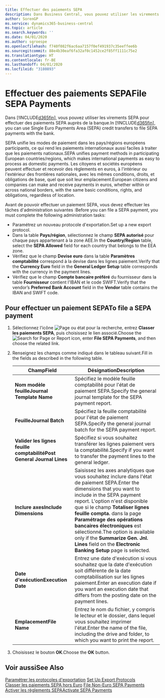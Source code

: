 ```yaml
---
title: Effectuer des paiements SEPA
description: Dans Business Central, vous pouvez utiliser les virements SEPA pour effectuer des paiements SEPA auprès de la banque.
author: SorenGP
ms.service: dynamics365-business-central
ms.topic: article
ms.search.keywords: ''
ms.date: 04/01/2020
ms.author: sgroespe
ms.openlocfilehash: f740f082f6ac6aa7157f0ef491937c35eeffee6b
ms.sourcegitcommit: 88e4b30eaf6fa32af0c1452ce2f85ff1111c75e2
ms.translationtype: HT
ms.contentlocale: fr-BE
ms.lasthandoff: 04/01/2020
ms.locfileid: "3180893"
---
```

# <a name="file-sepa-payments"></a><span data-ttu-id="1990d-103">Effectuer des paiements SEPA</span><span class="sxs-lookup"><span data-stu-id="1990d-103">File SEPA Payments</span></span>
<span data-ttu-id="1990d-104">Dans [!INCLUDE[d365fin](../../includes/d365fin_md.md)], vous pouvez utiliser les virements SEPA pour effectuer des paiements SEPA auprès de la banque.</span><span class="sxs-lookup"><span data-stu-id="1990d-104">In [!INCLUDE[d365fin](../../includes/d365fin_md.md)], you can use Single Euro Payments Area (SEPA) credit transfers to file SEPA payments with the bank.</span></span>  

<span data-ttu-id="1990d-105">SEPA unifie les modes de paiement dans les pays/régions européens participants, ce qui rend les paiements internationaux aussi faciles à traiter que les paiements nationaux.</span><span class="sxs-lookup"><span data-stu-id="1990d-105">SEPA unifies payment methods in participating European countries/regions, which makes international payments as easy to process as domestic payments.</span></span> <span data-ttu-id="1990d-106">Les citoyens et sociétés européens peuvent effectuer et recevoir des règlements en euros, à l'intérieur ou l'extérieur des frontières nationales, avec les mêmes conditions, droits, et obligations de base, quel que soit leur emplacement.</span><span class="sxs-lookup"><span data-stu-id="1990d-106">European citizens and companies can make and receive payments in euros, whether within or across national borders, with the same basic conditions, rights, and obligations, regardless of location.</span></span>  

<span data-ttu-id="1990d-107">Avant de pouvoir effectuer un paiement SEPA, vous devez effectuer les tâches d'administration suivantes :</span><span class="sxs-lookup"><span data-stu-id="1990d-107">Before you can file a SEPA payment, you must complete the following administration tasks:</span></span>  

- <span data-ttu-id="1990d-108">Paramétrez un nouveau protocole d'exportation.</span><span class="sxs-lookup"><span data-stu-id="1990d-108">Set up a new export protocol.</span></span>
- <span data-ttu-id="1990d-109">Dans la table **Pays/région**, sélectionnez le champ **SEPA autorisé** pour chaque pays appartenant à la zone AEE.</span><span class="sxs-lookup"><span data-stu-id="1990d-109">In the **Country/Region** table, select the **SEPA Allowed** field for each country that belongs to the EEA zone.</span></span>  
- <span data-ttu-id="1990d-110">Vérifiez que le champ **Devise euro** dans la table **Paramètres comptabilité** correspond à la devise dans les lignes paiement.</span><span class="sxs-lookup"><span data-stu-id="1990d-110">Verify that the **Currency Euro** field in the **General Ledger Setup** table corresponds with the currency in the payment lines.</span></span>  
- <span data-ttu-id="1990d-111">Vérifiez que le champ **Compte bancaire préféré** du fournisseur dans la table **Fournisseur** contient l'IBAN et le code SWIFT.</span><span class="sxs-lookup"><span data-stu-id="1990d-111">Verify that the vendor’s **Preferred Bank Account** field in the **Vendor** table contains the IBAN and SWIFT code.</span></span>  

## <a name="to-file-a-sepa-payment"></a><span data-ttu-id="1990d-112">Pour effectuer un paiement SEPA</span><span class="sxs-lookup"><span data-stu-id="1990d-112">To file a SEPA payment</span></span>  

1.  <span data-ttu-id="1990d-113">Sélectionnez l'icône ![Page ou état pour la recherche](../../media/ui-search/search_small.png "Icône Page ou état pour la recherche"), entrez **Classer les paiements SEPA**, puis choisissez le lien associé.</span><span class="sxs-lookup"><span data-stu-id="1990d-113">Choose the ![Search for Page or Report](../../media/ui-search/search_small.png "Search for Page or Report icon") icon, enter **File SEPA Payments**, and then choose the related link.</span></span>  
2.  <span data-ttu-id="1990d-114">Renseignez les champs comme indiqué dans le tableau suivant.</span><span class="sxs-lookup"><span data-stu-id="1990d-114">Fill in the fields as described in the following table.</span></span>  

    |<span data-ttu-id="1990d-115">Champ</span><span class="sxs-lookup"><span data-stu-id="1990d-115">Field</span></span>|<span data-ttu-id="1990d-116">Désignation</span><span class="sxs-lookup"><span data-stu-id="1990d-116">Description</span></span>|  
    |---------------------------------|---------------------------------------|  
    |<span data-ttu-id="1990d-117">**Nom modèle feuille**</span><span class="sxs-lookup"><span data-stu-id="1990d-117">**Journal Template Name**</span></span>|<span data-ttu-id="1990d-118">Spécifiez le modèle feuille comptabilité pour l'état de paiement SEPA.</span><span class="sxs-lookup"><span data-stu-id="1990d-118">Specify the general journal template for the SEPA payment report.</span></span>|  
    |<span data-ttu-id="1990d-119">**Feuille**</span><span class="sxs-lookup"><span data-stu-id="1990d-119">**Journal Batch**</span></span>|<span data-ttu-id="1990d-120">Spécifiez la feuille comptabilité pour l'état de paiement SEPA.</span><span class="sxs-lookup"><span data-stu-id="1990d-120">Specify the general journal batch for the SEPA payment report.</span></span>|  
    |<span data-ttu-id="1990d-121">**Valider les lignes feuille comptabilité**</span><span class="sxs-lookup"><span data-stu-id="1990d-121">**Post General Journal Lines**</span></span>|<span data-ttu-id="1990d-122">Spécifiez si vous souhaitez transférer les lignes paiement vers la comptabilité.</span><span class="sxs-lookup"><span data-stu-id="1990d-122">Specify if you want to transfer the payment lines to the general ledger.</span></span>|  
    |<span data-ttu-id="1990d-123">**Inclure axes**</span><span class="sxs-lookup"><span data-stu-id="1990d-123">**Include Dimensions**</span></span>|<span data-ttu-id="1990d-124">Saisissez les axes analytiques que vous souhaitez inclure dans l'état de paiement SEPA.</span><span class="sxs-lookup"><span data-stu-id="1990d-124">Enter the dimensions that you want to include in the SEPA payment report.</span></span> <span data-ttu-id="1990d-125">L'option n'est disponible que si le champ **Totaliser lignes feuille compta.** dans la page **Paramétrage des opérations bancaires électroniques** est sélectionné.</span><span class="sxs-lookup"><span data-stu-id="1990d-125">The option is available only if the **Summarize Gen. Jnl. Lines** field on the **Electronic Banking Setup** page is selected.</span></span>|  
    |<span data-ttu-id="1990d-126">**Date d'exécution**</span><span class="sxs-lookup"><span data-stu-id="1990d-126">**Execution Date**</span></span>|<span data-ttu-id="1990d-127">Entrez une date d'exécution si vous souhaitez que la date d'exécution soit différente de la date comptabilisation sur les lignes paiement.</span><span class="sxs-lookup"><span data-stu-id="1990d-127">Enter an execution date if you want an execution date that differs from the posting date on the payment lines.</span></span>|  
    |<span data-ttu-id="1990d-128">**Emplacement**</span><span class="sxs-lookup"><span data-stu-id="1990d-128">**File Name**</span></span>|<span data-ttu-id="1990d-129">Entrez le nom du fichier, y compris le lecteur et le dossier, dans lequel vous souhaitez imprimer l'état.</span><span class="sxs-lookup"><span data-stu-id="1990d-129">Enter the name of the file, including the drive and folder, to which you want to print the report.</span></span>|  

3.  <span data-ttu-id="1990d-130">Choisissez le bouton **OK**.</span><span class="sxs-lookup"><span data-stu-id="1990d-130">Choose the **OK** button.</span></span>  

## <a name="see-also"></a><span data-ttu-id="1990d-131">Voir aussi</span><span class="sxs-lookup"><span data-stu-id="1990d-131">See Also</span></span>  
 <span data-ttu-id="1990d-132">[Paramétrer les protocoles d'exportation](how-to-set-up-export-protocols.md) </span><span class="sxs-lookup"><span data-stu-id="1990d-132">[Set Up Export Protocols](how-to-set-up-export-protocols.md) </span></span>  
 <span data-ttu-id="1990d-133">[Classer les paiements SEPA hors Euro](how-to-file-non-euro-sepa-payments.md) </span><span class="sxs-lookup"><span data-stu-id="1990d-133">[File Non-Euro SEPA Payments](how-to-file-non-euro-sepa-payments.md) </span></span>  
 [<span data-ttu-id="1990d-134">Activer les règlements SEPA</span><span class="sxs-lookup"><span data-stu-id="1990d-134">Activate SEPA Payments</span></span>](how-to-activate-sepa-payments.md)
